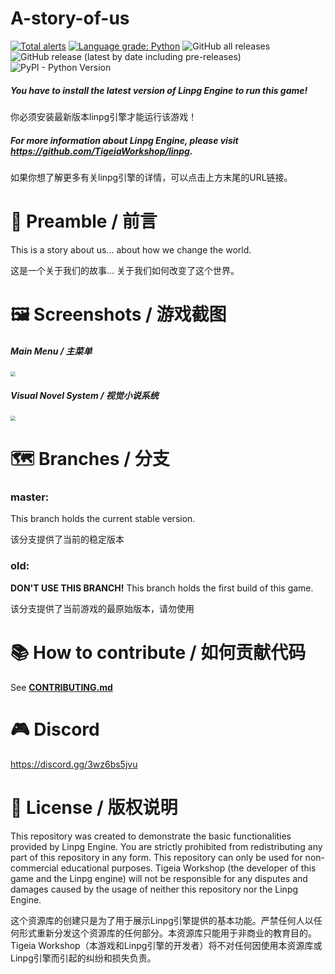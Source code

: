 # A-story-of-us

[![Total alerts](https://img.shields.io/lgtm/alerts/g/TigeiaWorkshop/A-story-of-us.svg?style=for-the-badge&logo=appveyor?logo=lgtm&logoWidth=18)](https://lgtm.com/projects/g/TigeiaWorkshop/A-story-of-us/alerts/) [![Language grade: Python](https://img.shields.io/lgtm/grade/python/g/TigeiaWorkshop/A-story-of-us.svg?style=for-the-badge&logo=appveyor?logo=lgtm&logoWidth=18)](https://lgtm.com/projects/g/TigeiaWorkshop/A-story-of-us/context:python) ![GitHub all releases](https://img.shields.io/github/downloads/TigeiaWorkshop/A-story-of-us/total?style=for-the-badge&logo=appveyor) ![GitHub release (latest by date including pre-releases)](https://img.shields.io/github/v/release/TigeiaWorkshop/A-story-of-us?include_prereleases&style=for-the-badge) ![PyPI - Python Version](https://img.shields.io/pypi/pyversions/linpg?style=for-the-badge&logo=appveyor)

##### You have to install the latest version of Linpg Engine to run this game!

你必须安装最新版本linpg引擎才能运行该游戏！

##### For more information about Linpg Engine, please visit https://github.com/TigeiaWorkshop/linpg.

如果你想了解更多有关linpg引擎的详情，可以点击上方末尾的URL链接。



# :speech_balloon: Preamble / 前言

This is a story about us... about how we change the world.

这是一个关于我们的故事... 关于我们如何改变了这个世界。



# :framed_picture: Screenshots / 游戏截图

##### Main Menu / 主菜单

<img src="Assets\image\screenshot\main_menu.png" style="zoom:50%;" />

##### Visual Novel System / 视觉小说系统

<img src="Assets\image\screenshot\dialog.png" style="zoom:50%;" />



# :world_map: Branches / 分支​

### master:

This branch holds the current stable version. 

该分支提供了当前的稳定版本

### old:

**DON'T USE THIS BRANCH!** This branch holds the first build of this game. 

该分支提供了当前游戏的最原始版本，请勿使用



# :books: How to contribute / 如何贡献代码

See **[CONTRIBUTING.md](https://github.com/TigeiaWorkshop/A-story-of-us/blob/master/CONTRIBUTING.md)**



# :video_game: ​Discord

https://discord.gg/3wz6bs5jvu



# :memo: License / 版权说明

This repository was created to demonstrate the basic functionalities provided by Linpg Engine. You are strictly prohibited from redistributing any part of this repository in any form. This repository can only be used for non-commercial educational purposes. Tigeia Workshop (the developer of this game and the Linpg engine) will not be responsible for any disputes and damages caused by the usage of neither this repository nor the Linpg Engine.

这个资源库的创建只是为了用于展示Linpg引擎提供的基本功能。严禁任何人以任何形式重新分发这个资源库的任何部分。本资源库只能用于非商业的教育目的。Tigeia Workshop（本游戏和Linpg引擎的开发者）将不对任何因使用本资源库或Linpg引擎而引起的纠纷和损失负责。